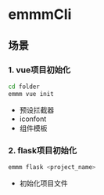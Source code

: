 # emmmCli

## 场景

### 1. vue项目初始化

```bash
cd folder
emmm vue init
```

* 预设拦截器
* iconfont
* 组件模板

### 2. flask项目初始化

```bash
emmm flask <project_name>
```

* 初始化项目文件
